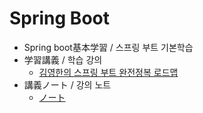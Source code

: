 # Spring Boot
- Spring boot基本学習 / 스프링 부트 기본학습
- 学習講義 / 학습 강의
  - [김영한의 스프링 부트 완전정복 로드맵](https://www.inflearn.com/course/%EC%8A%A4%ED%94%84%EB%A7%81-%EC%9E%85%EB%AC%B8-%EC%8A%A4%ED%94%84%EB%A7%81%EB%B6%80%ED%8A%B8/dashboard)
- 講義ノート / 강의 노트
  - [ノート](https://future-laser-726.notion.site/Spring-Boot-59027f7ca9db4838b4512a840a88e628)